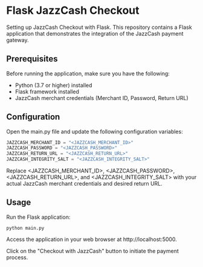 # Flask JazzCash Checkout
Setting up JazzCash Checkout with Flask.
This repository contains a Flask application that demonstrates the integration of the JazzCash payment gateway.

## Prerequisites

Before running the application, make sure you have the following:

- Python (3.7 or higher) installed
- Flask framework installed
- JazzCash merchant credentials (Merchant ID, Password, Return URL)

## Configuration
Open the main.py file and update the following configuration variables:

```python
JAZZCASH_MERCHANT_ID = "<JAZZCASH_MERCHANT_ID>"
JAZZCASH_PASSWORD = "<JAZZCASH_PASSWORD>"
JAZZCASH_RETURN_URL = "<JAZZCASH_RETURN_URL>"
JAZZCASH_INTEGRITY_SALT = "<JAZZCASH_INTEGRITY_SALT>"
```
Replace <JAZZCASH_MERCHANT_ID>, <JAZZCASH_PASSWORD>, <JAZZCASH_RETURN_URL>, and <JAZZCASH_INTEGRITY_SALT> with your actual JazzCash merchant credentials and desired return URL.

## Usage
Run the Flask application:
```shell
python main.py
```
Access the application in your web browser at http://localhost:5000.

Click on the "Checkout with JazzCash" button to initiate the payment process.
